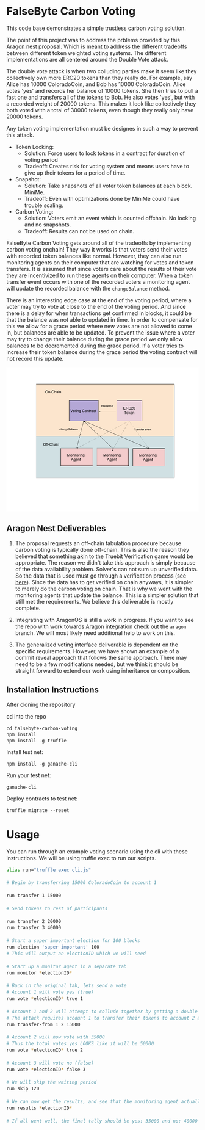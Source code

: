 # FalseByte Carbon Voting

This code base demonstrates a simple trustless carbon voting solution.

The point of this project was to address the prblems provided by this [Aragon nest proposal](https://github.com/aragon/nest/issues/6). Which is meant to address the different tradeoffs between different token weighted voting systems. The different implementations are all centered around the Double Vote attack.

The double vote attack is when two colluding parties make it seem like they collectively own more ERC20 tokens than they really do. For example, say Alice has 10000 ColoradoCoin, and Bob has 10000 ColoradoCoin. Alice votes 'yes' and records her balance of 10000 tokens. She then tries to pull a fast one and transfers all of the tokens to Bob. He also votes 'yes', but with a recorded weight of 20000 tokens. This makes it look like collectively they both voted with a total of 30000 tokens, even though they really only have 20000 tokens.

Any token voting implementation must be designes in such a way to prevent this attack.
* Token Locking:
  - Solution: Force users to lock tokens in a contract for duration of voting period
  - Tradeoff: Creates risk for voting system and means users have to give up their tokens for a period of time.
* Snapshot:
  - Solution: Take snapshots of all voter token balances at each block. MiniMe.
  - Tradeoff: Even with optimizations done by MiniMe could have trouble scaling.
* Carbon Voting:
  - Solution: Voters emit an event which is counted offchain. No locking and no snapshots.
  - Tradeoff: Results can not be used on chain.

FalseByte Carbon Voting gets around all of the tradeoffs by implementing carbon voting onchain! They way it works is that voters send their votes with recorded token balances like normal. However, they can also run monitoring agents on their computer that are watching for votes and token transfers. It is assumed that since voters care about the results of their vote they are incentivized to run these agents on their computer. When a token transfer event occurs with one of the recorded voters a monitoring agent will update the recorded balance with the `changeBalance` method.

There is an interesting edge case at the end of the voting period, where a voter may try to vote at close to the end of the voting period. And since there is a delay for when transactions get confirmed in blocks, it could be that the balance was not able to updated in time. In order to compensate for this we allow for a grace period where new votes are not allowed to come in, but balances are able to be updated. To prevent the issue where a voter may try to change their balance during the grace period we only allow balances to be decremented during the grace period. If a voter tries to increase their token balance during the grace period the voting contract will not record this update.

<p align="center">
  <img src="./diagram.png"/>
</p>

## Aragon Nest Deliverables

1. The proposal requests an off-chain tabulation procedure because carbon voting is typically done off-chain. This is also the reason they believed that something akin to the Truebit Verification game would be appropriate. The reason we didn't take this approach is simply because of the data availability problem. Solver's can not sum up unverified data. So the data that is used must go through a verification process (see [here](https://github.com/mrsmkl/eth-patricia/wiki/Offchain-tabulation-of-votes)). Since the data has to get verified on chain anyways, it is simpler to merely do the carbon voting on chain. That is why we went with the monitoring agents that update the balance. This is a simpler solution that still met the requirements. We believe this deliverable is mostly complete.

2. Integrating with AragonOS is still a work in progress. If you want to see the repo with work towards Aragon integration check out the `aragon` branch. We will most likely need additional help to work on this.

3. The generalized voting interface deliverable is dependent on the specific requirements. However, we have shown an example of a commit reveal approach that follows the same approach. There may need to be a few modifications needed, but we think it should be straight forward to extend our work using inheritance or composition.



## Installation Instructions

After cloning the repository

cd into the repo

```
cd falsebyte-carbon-voting
npm install
npm install -g truffle
```

Install test net:
```
npm install -g ganache-cli
```

Run your test net:
```
ganache-cli
```

Deploy contracts to test net:
```
truffle migrate --reset
```

# Usage

You can run through an example voting scenario using the cli with these instructions. We will be using truffle exec to run our scripts.

```bash
alias run="truffle exec cli.js"

# Begin by transferring 15000 ColoradoCoin to account 1

run transfer 1 15000

# Send tokens to rest of participants

run transfer 2 20000
run transfer 3 40000

# Start a super important election for 100 blocks
run election 'super important' 100
# This will output an electionID which we will need

# Start up a monitor agent in a separate tab
run monitor *electionID*

# Back in the original tab, lets send a vote
# Account 1 will vote yes (true)
run vote *electionID* true 1

# Account 1 and 2 will attempt to collude together by getting a double vote
# The attack requires account 1 to transfer their tokens to account 2 after voting
run transfer-from 1 2 15000

# Account 2 will now vote with 35000
# Thus the total votes yes LOOKS like it will be 50000
run vote *electionID* true 2

# Account 3 will vote no (false)
run vote *electionID* false 3

# We will skip the waiting period
run skip 120

# We can now get the results, and see that the monitoring agent actually updated the recorded balance on the ElectionSystem contract
run results *electionID*

# If all went well, the final tally should be yes: 35000 and no: 40000
```